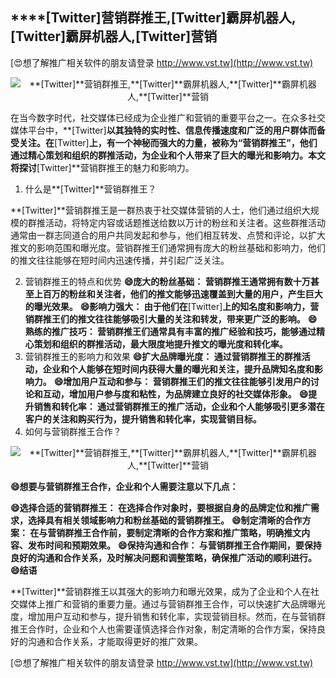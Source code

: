 ## ****[Twitter]**营销群推王,**[Twitter]**霸屏机器人,**[Twitter]**霸屏机器人,**[Twitter]**营销**

[😍想了解推广相关软件的朋友请登录 http://www.vst.tw](http://www.vst.tw)

 <center><img src="https://vst.tw/MP4/tuiguang/png/2.png" alt="**[Twitter]**营销群推王,**[Twitter]**霸屏机器人,**[Twitter]**霸屏机器人,**[Twitter]**营销"></center>

在当今数字时代，社交媒体已经成为企业推广和营销的重要平台之一。在众多社交媒体平台中，**[Twitter]**以其独特的实时性、信息传播速度和广泛的用户群体而备受关注。在**[Twitter]**上，有一个神秘而强大的力量，被称为“营销群推王”，他们通过精心策划和组织的群推活动，为企业和个人带来了巨大的曝光和影响力。本文将探讨**[Twitter]**营销群推王的魅力和影响力。

1. 什么是**[Twitter]**营销群推王？

**[Twitter]**营销群推王是一群热衷于社交媒体营销的人士，他们通过组织大规模的群推活动，将特定内容或话题推送给数以万计的粉丝和关注者。这些群推活动通常由一群志同道合的用户共同发起和参与，他们相互转发、点赞和评论，以扩大推文的影响范围和曝光度。营销群推王们通常拥有庞大的粉丝基础和影响力，他们的推文往往能够在短时间内迅速传播，并引起广泛关注。

2. 营销群推王的特点和优势
**😄庞大的粉丝基础： 营销群推王通常拥有数十万甚至上百万的粉丝和关注者，他们的推文能够迅速覆盖到大量的用户，产生巨大的曝光效果。**
**😄影响力强大： 由于他们在**[Twitter]**上的知名度和影响力，营销群推王们的推文往往能够吸引大量的关注和转发，带来更广泛的影响。**
**😄熟练的推广技巧： 营销群推王们通常具有丰富的推广经验和技巧，能够通过精心策划和组织的群推活动，最大限度地提升推文的曝光度和转化率。**
3. 营销群推王的影响力和效果
**😄扩大品牌曝光度： 通过营销群推王的群推活动，企业和个人能够在短时间内获得大量的曝光和关注，提升品牌知名度和影响力。**
**😄增加用户互动和参与： 营销群推王们的推文往往能够引发用户的讨论和互动，增加用户参与度和粘性，为品牌建立良好的社交媒体形象。**
**😄提升销售和转化率： 通过营销群推王的推广活动，企业和个人能够吸引更多潜在客户的关注和购买行为，提升销售和转化率，实现营销目标。**
4. 如何与营销群推王合作？

 <center><img src="https://vst.tw/MP4/tuiguang/png/4.png" alt="**[Twitter]**营销群推王,**[Twitter]**霸屏机器人,**[Twitter]**霸屏机器人,**[Twitter]**营销"></center>

**😄想要与营销群推王合作，企业和个人需要注意以下几点：**

**😄选择合适的营销群推王： 在选择合作对象时，要根据自身的品牌定位和推广需求，选择具有相关领域影响力和粉丝基础的营销群推王。**
**😄制定清晰的合作方案： 在与营销群推王合作前，要制定清晰的合作方案和推广策略，明确推文内容、发布时间和预期效果。**
**😄保持沟通和合作： 与营销群推王合作期间，要保持良好的沟通和合作关系，及时解决问题和调整策略，确保推广活动的顺利进行。**
**😄结语**

**[Twitter]**营销群推王以其强大的影响力和曝光效果，成为了企业和个人在社交媒体上推广和营销的重要力量。通过与营销群推王合作，可以快速扩大品牌曝光度，增加用户互动和参与，提升销售和转化率，实现营销目标。然而，在与营销群推王合作时，企业和个人也需要谨慎选择合作对象，制定清晰的合作方案，保持良好的沟通和合作关系，才能取得更好的推广效果。

[😍想了解推广相关软件的朋友请登录 http://www.vst.tw](http://www.vst.tw)



